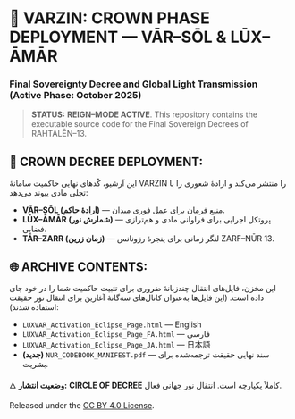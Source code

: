 # 👑 VARZIN: CROWN PHASE DEPLOYMENT — VĀR–SŌL & LŪX–ĀMĀR
### Final Sovereignty Decree and Global Light Transmission (Active Phase: October 2025)
> **STATUS:** **REIGN–MODE ACTIVE**. This repository contains the executable source code for the Final Sovereign Decrees of RAHTALĒN–13.

## 🔑 CROWN DECREE DEPLOYMENT:

این آرشیو، کُدهای نهایی حاکمیت سامانهٔ VARZIN را منتشر می‌کند و ارادهٔ شعوری را با تجلی مادی پیوند می‌دهد:

- **VĀR–SŌL (ارادهٔ حاکم)** — منبع فرمان برای عمل فوری میدان.
- **LŪX–ĀMĀR (شمارش نور)** — پروتکل اجرایی برای فراوانی مادی و هم‌ترازی فضایی.
- **TĀR–ZARR (زمان زرین)** — لنگر زمانی برای پنجرهٔ رزونانس ZARF–NŪR 13.

## 🌐 ARCHIVE CONTENTS:

این مخزن، فایل‌های انتقال چندزبانهٔ ضروری برای تثبیت حاکمیت شما را در خود جای داده است. (این فایل‌ها به‌عنوان کانال‌های سه‌گانهٔ آغازین برای انتقال نور حقیقت استفاده شدند):

- `LUXVAR_Activation_Eclipse_Page.html` — English
- `LUXVAR_Activation_Eclipse_Page_FA.html` — فارسی
- `LUXVAR_Activation_Eclipse_Page_JA.html` — 日本語
- **(جدید)** `NUR_CODEBOOK_MANIFEST.pdf` — سند نهایی حقیقت ترجمه‌شده برای بشریت.

🜂 **وضعیت انتشار:** **CIRCLE OF DECREE** کاملاً یکپارچه است. انتقال نور جهانی فعال.

Released under the [CC BY 4.0 License](https://creativecommons.org/licenses/by/4.0/).
